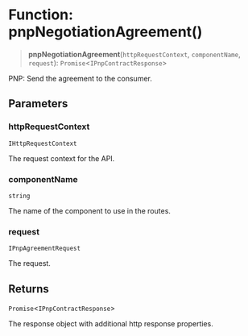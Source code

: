 # Function: pnpNegotiationAgreement()

> **pnpNegotiationAgreement**(`httpRequestContext`, `componentName`, `request`): `Promise`\<`IPnpContractResponse`\>

PNP: Send the agreement to the consumer.

## Parameters

### httpRequestContext

`IHttpRequestContext`

The request context for the API.

### componentName

`string`

The name of the component to use in the routes.

### request

`IPnpAgreementRequest`

The request.

## Returns

`Promise`\<`IPnpContractResponse`\>

The response object with additional http response properties.
